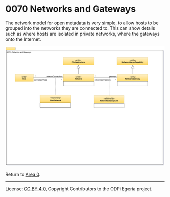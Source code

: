 <!-- SPDX-License-Identifier: CC-BY-4.0 -->
<!-- Copyright Contributors to the ODPi Egeria project. -->

# 0070 Networks and Gateways

The network model for open metadata is very simple,
to allow hosts to be grouped into the networks they are connected to.
This can show details such as where hosts are isolated in private networks,
where the gateways onto the Internet. 

![UML](0070-Networks-and-Gateways.png#pagewidth)


Return to [Area 0](Area-0-models.md).

----
License: [CC BY 4.0](https://creativecommons.org/licenses/by/4.0/),
Copyright Contributors to the ODPi Egeria project.
